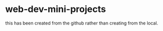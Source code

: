 # web-dev-mini-projects

this has been created from the github rather than creating from the local.

